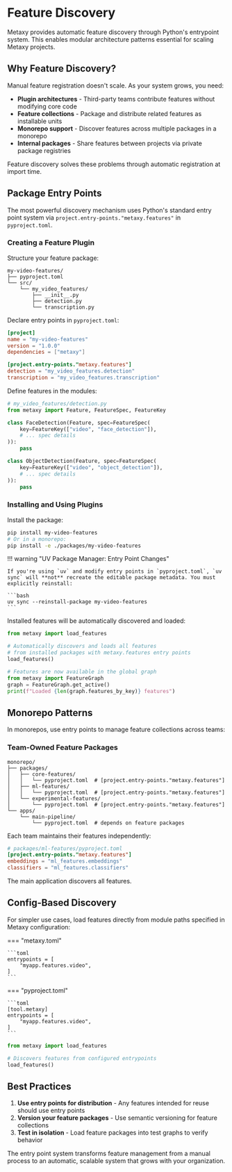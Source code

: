 # Feature Discovery

Metaxy provides automatic feature discovery through Python's entrypoint system. This enables modular architecture patterns essential for scaling Metaxy projects.

## Why Feature Discovery?

Manual feature registration doesn't scale. As your system grows, you need:

- **Plugin architectures** - Third-party teams contribute features without modifying core code
- **Feature collections** - Package and distribute related features as installable units
- **Monorepo support** - Discover features across multiple packages in a monorepo
- **Internal packages** - Share features between projects via private package registries

Feature discovery solves these problems through automatic registration at import time.

## Package Entry Points

The most powerful discovery mechanism uses Python's standard entry point system via `project.entry-points."metaxy.features"` in `pyproject.toml`.

### Creating a Feature Plugin

Structure your feature package:

```
my-video-features/
├── pyproject.toml
└── src/
    └── my_video_features/
        ├── __init__.py
        ├── detection.py
        └── transcription.py
```

Declare entry points in `pyproject.toml`:

```toml
[project]
name = "my-video-features"
version = "1.0.0"
dependencies = ["metaxy"]

[project.entry-points."metaxy.features"]
detection = "my_video_features.detection"
transcription = "my_video_features.transcription"
```

Define features in the modules:

```python
# my_video_features/detection.py
from metaxy import Feature, FeatureSpec, FeatureKey

class FaceDetection(Feature, spec=FeatureSpec(
    key=FeatureKey(["video", "face_detection"]),
    # ... spec details
)):
    pass

class ObjectDetection(Feature, spec=FeatureSpec(
    key=FeatureKey(["video", "object_detection"]),
    # ... spec details
)):
    pass
```

### Installing and Using Plugins

Install the package:

```bash
pip install my-video-features
# Or in a monorepo:
pip install -e ./packages/my-video-features
```

!!! warning "UV Package Manager: Entry Point Changes"

    If you're using `uv` and modify entry points in `pyproject.toml`, `uv sync` will **not** recreate the editable package metadata. You must explicitly reinstall:

    ```bash
    uv sync --reinstall-package my-video-features
    ```


Installed features will be automatically discovered and loaded:

```python
from metaxy import load_features

# Automatically discovers and loads all features
# from installed packages with metaxy.features entry points
load_features()

# Features are now available in the global graph
from metaxy import FeatureGraph
graph = FeatureGraph.get_active()
print(f"Loaded {len(graph.features_by_key)} features")
```

## Monorepo Patterns

In monorepos, use entry points to manage feature collections across teams:

### Team-Owned Feature Packages

```
monorepo/
├── packages/
│   ├── core-features/
│   │   └── pyproject.toml  # [project.entry-points."metaxy.features"]
│   ├── ml-features/
│   │   └── pyproject.toml  # [project.entry-points."metaxy.features"]
│   └── experimental-features/
│       └── pyproject.toml  # [project.entry-points."metaxy.features"]
└── apps/
    └── main-pipeline/
        └── pyproject.toml  # depends on feature packages
```

Each team maintains their features independently:

```toml
# packages/ml-features/pyproject.toml
[project.entry-points."metaxy.features"]
embeddings = "ml_features.embeddings"
classifiers = "ml_features.classifiers"
```

The main application discovers all features.

## Config-Based Discovery

For simpler use cases, load features directly from module paths specified in Metaxy configuration:

=== "metaxy.toml"

    ```toml
    entrypoints = [
        "myapp.features.video",
    ]
    ```

=== "pyproject.toml"

    ```toml
    [tool.metaxy]
    entrypoints = [
        "myapp.features.video",
    ]
    ```

```python
from metaxy import load_features

# Discovers features from configured entrypoints
load_features()
```

## Best Practices

1. **Use entry points for distribution** - Any features intended for reuse should use entry points
3. **Version your feature packages** - Use semantic versioning for feature collections
5. **Test in isolation** - Load feature packages into test graphs to verify behavior

The entry point system transforms feature management from a manual process to an automatic, scalable system that grows with your organization.
